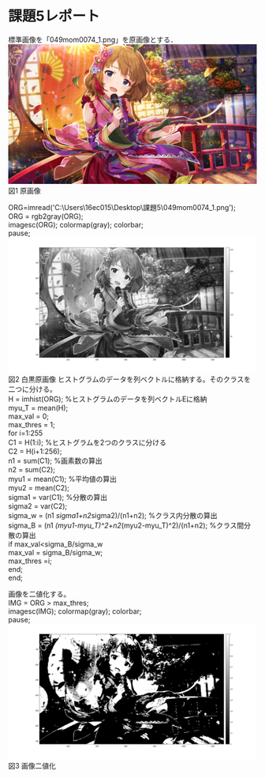 # 課題5レポート

標準画像を「049mom0074_1.png」を原画像とする．
![原画像](https://github.com/16ec015/lecture_image_processing/blob/master/%E8%AA%B2%E9%A1%8C5/049mom0074_1.png)  
図1 原画像  

ORG=imread('C:\Users\16ec015\Desktop\課題5\049mom0074_1.png');  
ORG = rgb2gray(ORG);  
imagesc(ORG); colormap(gray); colorbar;  
pause;  
![原画像](https://github.com/16ec015/lecture_image_processing/blob/master/%E8%AA%B2%E9%A1%8C5/untitled.png)  
図2 白黒原画像
ヒストグラムのデータを列ベクトルに格納する。そのクラスを二つに分ける。  
H = imhist(ORG); %ヒストグラムのデータを列ベクトルEに格納  
myu_T = mean(H);  
max_val = 0;  
max_thres = 1;  
for i=1:255  
C1 = H(1:i); %ヒストグラムを2つのクラスに分ける  
C2 = H(i+1:256);  
n1 = sum(C1); %画素数の算出  
n2 = sum(C2);  
myu1 = mean(C1); %平均値の算出  
myu2 = mean(C2);  
sigma1 = var(C1); %分散の算出  
sigma2 = var(C2);  
sigma_w = (n1 *sigma1+n2*sigma2)/(n1+n2); %クラス内分散の算出  
sigma_B = (n1 *(myu1-myu_T)^2+n2*(myu2-myu_T)^2)/(n1+n2); %クラス間分散の算出  
if max_val<sigma_B/sigma_w  
max_val = sigma_B/sigma_w;  
max_thres =i;  
end;  
end;  

画像を二値化する。  
IMG = ORG > max_thres;  
imagesc(IMG); colormap(gray); colorbar;  
pause;  
![原画像](https://github.com/16ec015/lecture_image_processing/blob/master/%E8%AA%B2%E9%A1%8C5/untitled2.png)  
図3 画像二値化  
